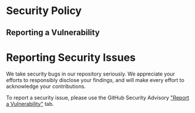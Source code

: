 # Security Policy


## Reporting a Vulnerability

# Reporting Security Issues

We take security bugs in our repository seriously. We appreciate your efforts to responsibly disclose your findings, and will make every effort to acknowledge your contributions.

To report a security issue, please use the GitHub Security Advisory ["Report a Vulnerability"](https://github.com/chad-butler-git/pygoat-github-actions/security/advisories/new) tab.
